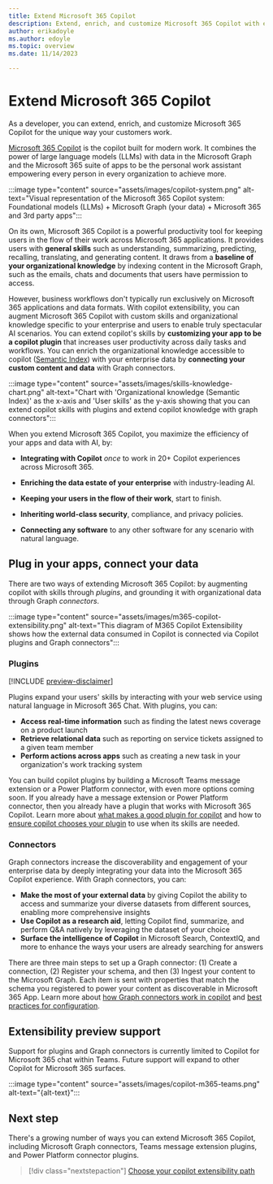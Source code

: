 ```yaml
---
title: Extend Microsoft 365 Copilot
description: Extend, enrich, and customize Microsoft 365 Copilot with external services, apps, and data
author: erikadoyle
ms.author: edoyle
ms.topic: overview
ms.date: 11/14/2023

---
```


# Extend Microsoft 365 Copilot

As a developer, you can extend, enrich, and customize Microsoft 365 Copilot for the unique way your customers work.

[Microsoft 365 Copilot](/microsoft-365-copilot/microsoft-365-copilot-overview) is the copilot built for modern work. It combines the power of large language models (LLMs) with data in the Microsoft Graph and the Microsoft 365 suite of apps to be the personal work assistant empowering every person in every organization to achieve more.

:::image type="content" source="assets/images/copilot-system.png" alt-text="Visual representation of the Microsoft 365 Copilot system: Foundational models (LLMs) + Microsoft Graph (your data) + Microsoft 365 and 3rd party apps":::

On its own, Microsoft 365 Copilot is a powerful productivity tool for keeping users in the flow of their work across Microsoft 365 applications. It provides users with **general skills** such as understanding, summarizing, predicting, recalling, translating, and generating content. It draws from a **baseline of your organizational knowledge** by indexing content in the Microsoft Graph, such as the emails, chats and documents that users have permission to access.

However, business workflows don't typically run exclusively on Microsoft 365 applications and data formats. With copilot extensibility, you can augment Microsoft 365 Copilot with custom skills and organizational knowledge specific to your enterprise and users to enable truly spectacular AI scenarios. You can extend  copilot's skills by **customizing your app to be a copilot plugin** that increases user productivity across daily tasks and workflows. You can enrich the organizational knowledge accessible to copilot ([Semantic Index](/microsoft-365-copilot/microsoft-365-copilot-overview#semantic-index)) with your enterprise data by **connecting your custom content and data** with Graph connectors.

:::image type="content" source="assets/images/skills-knowledge-chart.png" alt-text="Chart with 'Organizational knowledge (Semantic Index)' as the x-axis and 'User skills' as the y-axis showing that you can extend copilot skills with plugins and extend copilot knowledge with graph connectors":::

When you extend Microsoft 365 Copilot, you maximize the efficiency of your apps and data with AI, by:

- **Integrating with Copilot** *once* to work in 20+ Copilot experiences across Microsoft 365.

- **Enriching the data estate of your enterprise** with industry-leading AI.

- **Keeping your users in the flow of their work**, start to finish.

- **Inheriting world-class security**, compliance, and privacy policies.

- **Connecting any software** to any other software for any scenario with natural language.

## Plug in your apps, connect your data

There are two ways of extending Microsoft 365 Copilot: by augmenting copilot with skills through *plugins*, and grounding it with organizational data through Graph *connectors*.

:::image type="content" source="assets/images/m365-copilot-extensibility.png" alt-text="This diagram of M365 Copilot Extensibility shows how the external data consumed in Copilot is connected via Copilot plugins and Graph connectors":::

### Plugins

[!INCLUDE [preview-disclaimer](includes/preview-disclaimer.md)]

Plugins expand your users' skills by interacting with your web service using natural language in Microsoft 365 Chat. With plugins, you can:

- **Access real-time information** such as finding the latest news coverage on a product launch
- **Retrieve relational data** such as reporting on service tickets assigned to a given team member
- **Perform actions across apps** such as creating a new task in your organization's work tracking system

You can build copilot plugins by building a Microsoft Teams message extension or a Power Platform connector, with even more options coming soon. If you already have a message extension or Power Platform connector, then you already have a plugin that works with Microsoft 365 Copilot. Learn more about [what makes a good plugin for copilot](plugin-guidelines.md) and how to [ensure copilot chooses your plugin](orchestrator.md) to use when its skills are needed.

### Connectors

Graph connectors increase the discoverability and engagement of your enterprise data by deeply integrating your data into the Microsoft 365 Copilot experience. With Graph connectors, you can:

- **Make the most of your external data** by giving Copilot the ability to access and summarize your diverse datasets from different sources, enabling more comprehensive insights
- **Use Copilot as a research aid**, letting Copilot find, summarize, and perform Q&A natively by leveraging the dataset of your choice
- **Surface the intelligence of Copilot** in Microsoft Search, ContextIQ, and more to enhance the ways your users are already searching for answers

There are three main steps to set up a Graph connector: (1) Create a connection, (2) Register your schema, and then (3) Ingest your content to the Microsoft Graph. Each item is sent with properties that match the schema you registered to power your content as discoverable in Microsoft 365 App. Learn more about [how Graph connectors work in copilot](overview-graph-connector.md) and [best practices for configuration](overview-graph-connector.md#configuring-your-custom-microsoft-graph-connection-for-microsoft-365-copilot).

## Extensibility preview support

Support for plugins and Graph connectors is currently limited to Copilot for Microsoft 365 chat within Teams. Future support will expand to other Copilot for Microsoft 365 surfaces.

:::image type="content" source="assets/images/copilot-m365-teams.png" alt-text="{alt-text}":::

## Next step

There's a growing number of ways you can extend Microsoft 365 Copilot, including Microsoft Graph connectors, Teams message extension plugins, and Power Platform connector plugins.

> [!div class="nextstepaction"]
> [Choose your copilot extensibility path](decision-guide.md)
